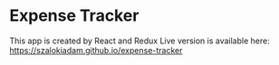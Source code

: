 # Expense Tracker

This app is created by React and Redux
Live version is available here: https://szalokiadam.github.io/expense-tracker
